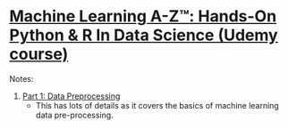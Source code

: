 # [Machine Learning A-Z™: Hands-On Python & R In Data Science (Udemy course)](https://www.udemy.com/course/machinelearning/)

Notes:

1. [Part 1: Data Preprocessing](https://github.com/oooookk7/machine-learning-a-to-z/wiki/Part-1:-Data-Preprocessing)
    - This has lots of details as it covers the basics of machine learning data pre-processing.

